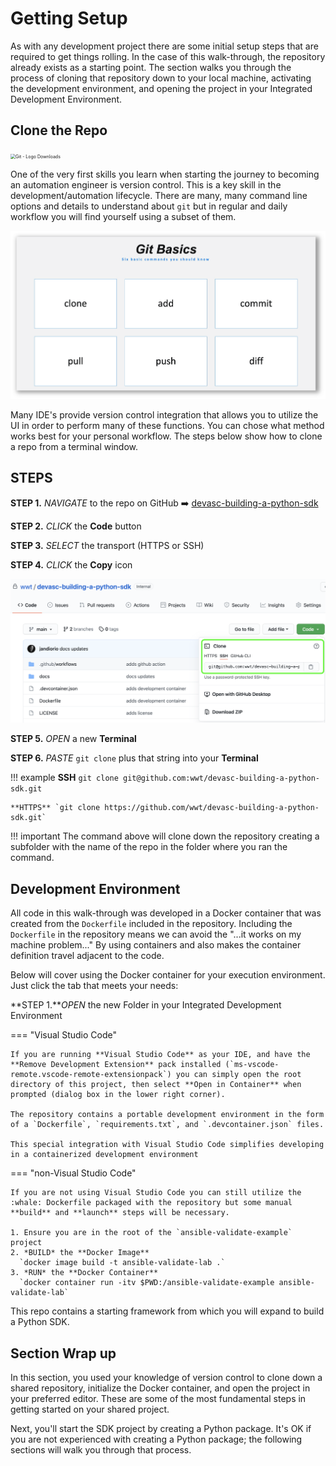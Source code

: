 # Getting Setup

As with any development project there are some initial setup steps that are required to get things rolling.  In the case of this walk-through, the repository already exists as a starting point.  The section walks you through the process of cloning that repository down to your local machine, activating the development environment, and opening the project in your Integrated Development Environment.	

## Clone the Repo

<img src="https://git-scm.com/images/logos/downloads/Git-Logo-1788C.png" alt="Git - Logo Downloads" style="zoom:50%;" />

One of the very first skills you learn when starting the journey to becoming an automation engineer is version control. This is a key skill in the development/automation lifecycle.  There are many, many command line options and details to understand about `git` but in regular and daily workflow you will find yourself using a subset of them. 

![image-20210823082403940](_images/image-20210823082403940.png)

Many IDE's provide version control integration that allows you to utilize the UI in order to perform many of these functions.  You can chose what method works best for your personal workflow.  The steps below show how to clone a repo from a terminal window.

## STEPS

**STEP 1.** *NAVIGATE* to the repo on GitHub :arrow_right: [devasc-building-a-python-sdk](https://github.com/wwt/devasc-building-a-python-sdk)

**STEP 2.** *CLICK* the **Code** button 

**STEP 3.** *SELECT* the transport (HTTPS or SSH)

**STEP 4.** *CLICK* the **Copy** icon

![Git Download URL](_images/repo_code.png)

**STEP 5.** *OPEN* a new **Terminal**

**STEP 6.** *PASTE* `git clone` plus that string into your **Terminal**

!!! example
    **SSH** `git clone git@github.com:wwt/devasc-building-a-python-sdk.git`
    

    **HTTPS** `git clone https://github.com/wwt/devasc-building-a-python-sdk.git`

!!! important
    The command above will clone down the repository creating a subfolder with the name of the repo in the folder where you ran the command.

## Development Environment

All code in this walk-through was developed in a Docker container that was created from the `Dockerfile` included in the repository.  Including the `Dockerfile` in the repository means we can avoid the "...it works on my machine problem..." By using containers and also makes the container definition travel adjacent to the code. 

Below will cover using the Docker container for your execution environment.  Just click the tab that meets your needs:

**STEP 1.***OPEN* the new Folder in your Integrated Development Environment

=== "Visual Studio Code"

    If you are running **Visual Studio Code** as your IDE, and have the **Remove Development Extension** pack installed (`ms-vscode-remote.vscode-remote-extensionpack`) you can simply open the root directory of this project, then select **Open in Container** when prompted (dialog box in the lower right corner).
    
    The repository contains a portable development environment in the form of a `Dockerfile`, `requirements.txt`, and `.devcontainer.json` files.  
    
    This special integration with Visual Studio Code simplifies developing in a containerized development environment

=== "non-Visual Studio Code"

    If you are not using Visual Studio Code you can still utilize the :whale: Dockerfile packaged with the repository but some manual **build** and **launch** steps will be necessary.
    
    1. Ensure you are in the root of the `ansible-validate-example` project
    2. *BUILD* the **Docker Image**
      `docker image build -t ansible-validate-lab .`
    3. *RUN* the **Docker Container**
      `docker container run -itv $PWD:/ansible-validate-example ansible-validate-lab`

This repo contains a starting framework from which you will expand to build a Python SDK. 

## Section Wrap up

In this section, you used your knowledge of version control to clone down a shared repository, initialize the Docker container, and open the project in your preferred editor.  These are some of the most fundamental steps in getting started on your shared project.  

Next, you'll start the SDK project by creating a Python package.  It's OK if you are not experienced with creating a Python package; the following sections will walk you through that process.
